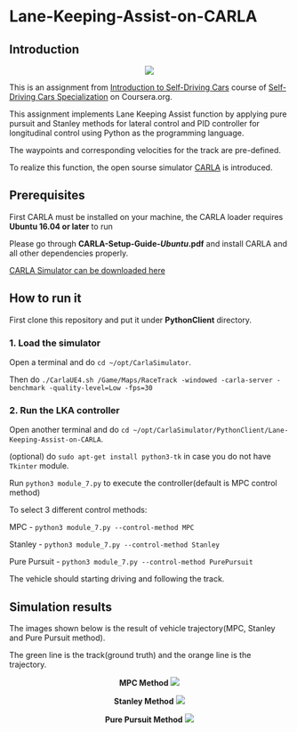 # Lane-Keeping-Assist-on-CARLA
## Introduction
<p align="center">
  <img  src="https://github.com/paulyehtw/Lane-Keeping-Assist-on-CARLA/blob/master/controller_output/CARLA.png">
</p>

This is an assignment from [Introduction to Self-Driving Cars](https://www.coursera.org/learn/intro-self-driving-cars) course of [Self-Driving Cars Specialization](https://www.coursera.org/specializations/self-driving-cars?) on Coursera.org.

This assignment implements Lane Keeping Assist function by applying pure pursuit and Stanley methods for lateral control and PID controller for longitudinal control using Python as the programming language.

The waypoints and corresponding velocities for the track are pre-defined.

To realize this function, the open sourse simulator [CARLA](http://carla.org) is introduced.

## Prerequisites
First CARLA must be installed on your machine, the CARLA loader requires **Ubuntu 16.04 or later** to run

Please go through **CARLA-Setup-Guide-_Ubuntu_.pdf** and install CARLA and all other dependencies properly.

[CARLA Simulator can be downloaded here](https://d3c33hcgiwev3.cloudfront.net/3dXfty7_EemFOA6Hm29iNA_de05a1c02eff11e9821ed19f5bd73b7b_CarlaUE4Ubuntu.tar.gz?Expires=1557446400&Signature=VsAZmQwuGUCkPwkuBxs~PR8GoF1Ie9d-4zd4c-bKv5OOsS6-wbGoriCty~OxnYxK9MBEXlvaSxMeNXAVuZzCBLbri-syKLMQ~EjSLMcU6PK9wA3ZFCHETko-9rBpkJKuTlN7cEODpFTjEN~hYkjwLVip7QGAwJMytqwE2WB~iTA_&Key-Pair-Id=APKAJLTNE6QMUY6HBC5A)

## How to run it
First clone this repository and put it under **PythonClient** directory.

### 1. Load the simulator
Open a terminal and do `cd ~/opt/CarlaSimulator`.

Then do `./CarlaUE4.sh /Game/Maps/RaceTrack -windowed -carla-server -benchmark -quality-level=Low -fps=30
`
### 2. Run the LKA controller
Open another terminal and do `cd ~/opt/CarlaSimulator/PythonClient/Lane-Keeping-Assist-on-CARLA`.

(optional) do `sudo apt-get install python3-tk` in case you do not have `Tkinter` module.

Run `python3 module_7.py` to execute the controller(default is MPC control method)

To select 3 different control methods:

MPC - `python3 module_7.py --control-method MPC` 

Stanley - `python3 module_7.py --control-method Stanley` 

Pure Pursuit - `python3 module_7.py --control-method PurePursuit`

The vehicle should starting driving and following the track.

## Simulation results
The images shown below is the result of vehicle trajectory(MPC, Stanley and Pure Pursuit method).

The green line is the track(ground truth) and the orange line is the trajectory.

<p align="center"><b>MPC Method</b>
  <img  src="https://github.com/paulyehtw/Lane-Keeping-Assist-on-CARLA/blob/master/controller_output/trajectory_MPC.png">
</p>

<p align="center"><b>Stanley Method</b>
  <img  src="https://github.com/paulyehtw/Lane-Keeping-Assist-on-CARLA/blob/master/controller_output/trajectory_Stanley.png">
</p>

<p align="center"><b>Pure Pursuit Method</b>
  <img  src="https://github.com/paulyehtw/Lane-Keeping-Assist-on-CARLA/blob/master/controller_output/trajectory_PurePursuit.png">
</p>

